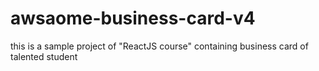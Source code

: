 # awsaome-business-card-v4
this is a sample project of "ReactJS course" containing business card of talented student
